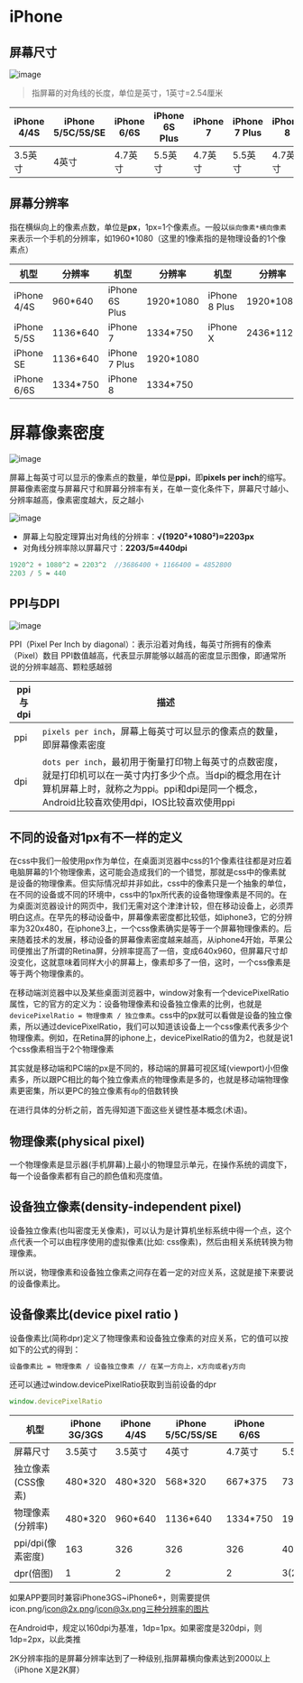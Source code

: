 # iPhone

## 屏幕尺寸

![image](https://user-images.githubusercontent.com/17243165/32698819-74cb03ca-c7e6-11e7-817f-408337368032.png)

> 指屏幕的对角线的长度，单位是英寸，1英寸=2.54厘米

|iPhone 4/4S|iPhone 5/5C/5S/SE|iPhone 6/6S|iPhone 6S Plus|iPhone 7|iPhone 7 Plus|iPhone 8|iPhone 8 Plus|iPhone X|
|-|-|-|-|-|-|-|-|-|
|3.5英寸|4英寸|4.7英寸|5.5英寸|4.7英寸|5.5英寸|4.7英寸|5.5英寸|5.8英寸|

## 屏幕分辨率

指在横纵向上的像素点数，单位是**px**，1px=1个像素点。一般以`纵向像素*横向像素`来表示一个手机的分辨率，如1960*1080（这里的1像素指的是物理设备的1个像素点）

|机型|分辨率|机型|分辨率|机型|分辨率|
|-|-|-|-|-|-|
|iPhone 4/4S|960*640|iPhone 6S Plus|1920*1080|iPhone 8 Plus|1920*1080|
|iPhone 5/5S|1136*640|iPhone 7|1334*750|iPhone X|2436*1125|
|iPhone SE|1136*640|iPhone 7 Plus|1920*1080|||
|iPhone 6/6S|1334*750|iPhone 8|1334*750|||

# 屏幕像素密度

![image](https://user-images.githubusercontent.com/17243165/32698749-8733c61a-c7e5-11e7-8e89-6f7198f26e25.png)

屏幕上每英寸可以显示的像素点的数量，单位是**ppi**，即**pixels per inch**的缩写。屏幕像素密度与屏幕尺寸和屏幕分辨率有关，在单一变化条件下，屏幕尺寸越小、分辨率越高，像素密度越大，反之越小


![image](https://user-images.githubusercontent.com/17243165/32697840-3ad2f360-c7d4-11e7-9c99-de829a35da6e.png)

- 屏幕上勾股定理算出对角线的分辨率：**√(1920²+1080²)≈2203px**
- 对角线分辨率除以屏幕尺寸：**2203/5≈440dpi**

```js
1920^2 + 1080^2 ≈ 2203^2  //3686400 + 1166400 = 4852800
2203 / 5 ≈ 440
```

## PPI与DPI

![image](https://user-images.githubusercontent.com/17243165/32707813-70d66130-c861-11e7-9dec-04eb87490448.png)

PPI（Pixel Per Inch by diagonal）：表示沿着对角线，每英寸所拥有的像素（Pixel）数目
PPI数值越高，代表显示屏能够以越高的密度显示图像，即通常所说的分辨率越高、颗粒感越弱

|ppi与dpi|描述|
|-|-|
|ppi|`pixels per inch`，屏幕上每英寸可以显示的像素点的数量，即屏幕像素密度|
|dpi|`dots per inch`，最初用于衡量打印物上每英寸的点数密度，就是打印机可以在一英寸内打多少个点。当dpi的概念用在计算机屏幕上时，就称之为ppi。ppi和dpi是同一个概念，Android比较喜欢使用dpi，IOS比较喜欢使用ppi|

## 不同的设备对1px有不一样的定义

在css中我们一般使用px作为单位，在桌面浏览器中css的1个像素往往都是对应着电脑屏幕的1个物理像素，这可能会造成我们的一个错觉，那就是css中的像素就是设备的物理像素。但实际情况却并非如此，css中的像素只是一个抽象的单位，在不同的设备或不同的环境中，css中的1px所代表的设备物理像素是不同的。在为桌面浏览器设计的网页中，我们无需对这个津津计较，但在移动设备上，必须弄明白这点。在早先的移动设备中，屏幕像素密度都比较低，如iphone3，它的分辨率为320x480，在iphone3上，一个css像素确实是等于一个屏幕物理像素的。后来随着技术的发展，移动设备的屏幕像素密度越来越高，从iphone4开始，苹果公司便推出了所谓的Retina屏，分辨率提高了一倍，变成640x960，但屏幕尺寸却没变化，这就意味着同样大小的屏幕上，像素却多了一倍，这时，一个css像素是等于两个物理像素的。


在移动端浏览器中以及某些桌面浏览器中，window对象有一个devicePixelRatio属性，它的官方的定义为：设备物理像素和设备独立像素的比例，也就是`devicePixelRatio = 物理像素 / 独立像素`。css中的px就可以看做是设备的独立像素，所以通过devicePixelRatio，我们可以知道该设备上一个css像素代表多少个物理像素。例如，在Retina屏的iphone上，devicePixelRatio的值为2，也就是说1个css像素相当于2个物理像素

其实就是移动端和PC端的px是不同的，移动端的屏幕可视区域(viewport)小但像素多，所以跟PC相比的每个独立像素点的物理像素是多的，也就是移动端物理像素更密集，所以更PC的独立像素有`dp`的倍数转换

在进行具体的分析之前，首先得知道下面这些关键性基本概念(术语)。

## 物理像素(physical pixel)

一个物理像素是显示器(手机屏幕)上最小的物理显示单元，在操作系统的调度下，每一个设备像素都有自己的颜色值和亮度值。

## 设备独立像素(density-independent pixel)

设备独立像素(也叫密度无关像素)，可以认为是计算机坐标系统中得一个点，这个点代表一个可以由程序使用的虚拟像素(比如: css像素)，然后由相关系统转换为物理像素。

所以说，物理像素和设备独立像素之间存在着一定的对应关系，这就是接下来要说的设备像素比。

## 设备像素比(device pixel ratio )

设备像素比(简称dpr)定义了物理像素和设备独立像素的对应关系，它的值可以按如下的公式的得到：
```html
设备像素比 = 物理像素 / 设备独立像素 // 在某一方向上，x方向或者y方向
```
还可以通过window.devicePixelRatio获取到当前设备的dpr
```js
window.devicePixelRatio
```

|机型|iPhone 3G/3GS|iPhone 4/4S|iPhone 5/5C/5S/SE|iPhone 6/6S|iPhone 6S Plus|iPhone 7|iPhone 7 Plus|iPhone 8|iPhone 8 Plus|iPhone X|
|-|-|-|-|-|-|-|-|-|-|-|
|屏幕尺寸|3.5英寸|3.5英寸|4英寸|4.7英寸|5.5英寸|4.7英寸|5.5英寸|4.7英寸|5.5英寸|5.8英寸|
|独立像素(CSS像素)|480*320|480*320|568*320|667*375|736*414|667*375|736*414|667*375|736*414|812*375|
|物理像素(分辨率)|480*320|960*640|1136*640|1334*750|1920*1080(2208x1242)|1334*750|1920*1080|1334*750|1920*1080|2436*1125|
|ppi/dpi(像素密度)|163|326|326|326|401|326|401|326|401|458|
|dpr(倍图)|1|2|2|2|3(2.5)|3|3|3|3|3(2.9)|

如果APP要同时兼容iPhone3GS~iPhone6+，则需要提供icon.png/icon@2x.png/icon@3x.png三种分辨率的图片

在Android中，规定以160dpi为基准，1dp=1px。如果密度是320dpi，则1dp=2px，以此类推

2K分辨率指的是屏幕分辨率达到了一种级别,指屏幕横向像素达到2000以上（iPhone X是2K屏）
